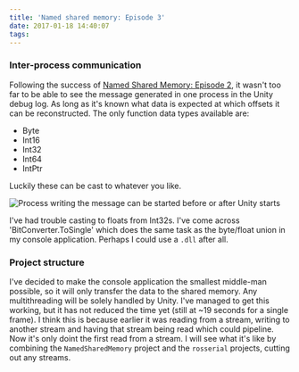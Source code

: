 ```yaml
---
title: 'Named shared memory: Episode 3'
date: 2017-01-18 14:40:07
tags:
---
```

### Inter-process communication
Following the success of [Named Shared Memory: Episode 2](/Robotic-Telepresence/2016/12/03/Named-Shared-Memory-Episode-2/), it wasn't too far to be able to see the message generated in one process in the Unity debug log.
As long as it's known what data is expected at which offsets it can be reconstructed.
The only function data types available are:
> 
- Byte
- Int16
- Int32
- Int64
- IntPtr

Luckily these can be cast to whatever you like.

![Process writing the message can be started before or after Unity starts](/Robotic-Telepresence/2017/01/18/Named-Shared-Memory-Episode-3/Message.png)

I've had trouble casting to floats from Int32s.
I've come across 'BitConverter.ToSingle' which does the same task as the byte/float union in my console application.
Perhaps I could use a `.dll` after all.

### Project structure
I've decided to make the console application the smallest middle-man possible, so it will only transfer the data to the shared memory.
Any multithreading will be solely handled by Unity.
I've managed to get this working, but it has not reduced the time yet (still at ~19 seconds for a single frame).
I think this is because earlier it was reading from a stream, writing to another stream and having that stream being read which could pipeline.
Now it's only doint the first read from a stream.
I will see what it's like by combining the `NamedSharedMemory` project and the `rosserial` projects, cutting out any streams.
